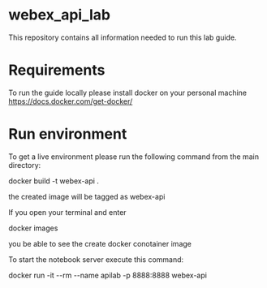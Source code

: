 # webex_api_lab
This repository contains all information needed to run this lab guide.
# Requirements
To run the guide locally please install docker on your personal machine 
https://docs.docker.com/get-docker/
# Run environment
To get a live environment please run the following command from the main directory:

docker build -t webex-api . 

the created image will be tagged as webex-api

If you open your terminal and enter 

docker images

you be able to see the create docker conotainer image  

To start the notebook server execute this command:

docker run -it --rm --name apilab -p 8888:8888 webex-api

